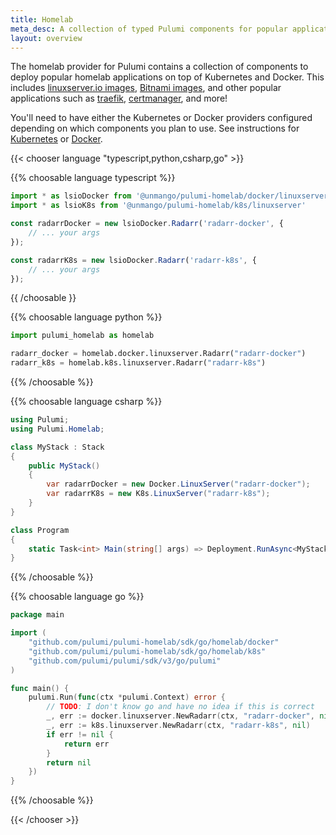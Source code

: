 ```yaml
---
title: Homelab
meta_desc: A collection of typed Pulumi components for popular applications deployed in homelabs
layout: overview
---
```


The homelab provider for Pulumi contains a collection of components to deploy popular homelab applications on top of Kubernetes and Docker.
This includes [linuxserver.io images](https://fleet.linuxserver.io), [Bitnami images](https://bitnami.com/stacks), and other popular applications such as [traefik](https://traefik.io), [certmanager](https://cert-manager.io/), and more!

You'll need to have either the Kubernetes or Docker providers configured depending on which components you plan to use.
See instructions for [Kubernetes](https://www.pulumi.com/registry/packages/kubernetes/installation-configuration/) or [Docker](https://www.pulumi.com/registry/packages/docker/installation-configuration/).

{{< chooser language "typescript,python,csharp,go" >}}

{{% choosable language typescript %}}

```typescript
import * as lsioDocker from '@unmango/pulumi-homelab/docker/linuxserver'
import * as lsioK8s from '@unmango/pulumi-homelab/k8s/linuxserver'

const radarrDocker = new lsioDocker.Radarr('radarr-docker', {
    // ... your args
});

const radarrK8s = new lsioDocker.Radarr('radarr-k8s', {
    // ... your args
});
```

{{ /choosable }}

{{% choosable language python %}}

```python
import pulumi_homelab as homelab

radarr_docker = homelab.docker.linuxserver.Radarr("radarr-docker")
radarr_k8s = homelab.k8s.linuxserver.Radarr("radarr-k8s")
```

{{% /choosable %}}

{{% choosable language csharp %}}

```csharp
using Pulumi;
using Pulumi.Homelab;

class MyStack : Stack
{
    public MyStack()
    {
        var radarrDocker = new Docker.LinuxServer("radarr-docker");
        var radarrK8s = new K8s.LinuxServer("radarr-k8s");
    }
}

class Program
{
    static Task<int> Main(string[] args) => Deployment.RunAsync<MyStack>();
}
```

{{% /choosable %}}

{{% choosable language go %}}

```go
package main

import (
    "github.com/pulumi/pulumi-homelab/sdk/go/homelab/docker"
    "github.com/pulumi/pulumi-homelab/sdk/go/homelab/k8s"
    "github.com/pulumi/pulumi/sdk/v3/go/pulumi"
)

func main() {
    pulumi.Run(func(ctx *pulumi.Context) error {
        // TODO: I don't know go and have no idea if this is correct
        _, err := docker.linuxserver.NewRadarr(ctx, "radarr-docker", nil)
        _, err := k8s.linuxserver.NewRadarr(ctx, "radarr-k8s", nil)
        if err != nil {
            return err
        }
        return nil
    })
}
```

{{% /choosable %}}

{{< /chooser >}}
